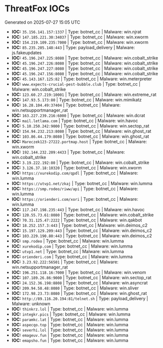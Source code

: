 # ThreatFox IOCs
Generated on 2025-07-27 15:05 UTC

- **IOC:** `35.156.141.157:1337` | Type: botnet_cc | Malware: win.njrat
- **IOC:** `147.185.221.30:34037` | Type: botnet_cc | Malware: win.xworm
- **IOC:** `154.219.109.235:7000` | Type: botnet_cc | Malware: win.xworm
- **IOC:** `85.235.205.148:443` | Type: payload_delivery | Malware: js.fakeupdates
- **IOC:** `45.196.247.225:8080` | Type: botnet_cc | Malware: win.cobalt_strike
- **IOC:** `45.196.247.226:8080` | Type: botnet_cc | Malware: win.cobalt_strike
- **IOC:** `45.196.247.227:8080` | Type: botnet_cc | Malware: win.cobalt_strike
- **IOC:** `45.196.247.156:8080` | Type: botnet_cc | Malware: win.cobalt_strike
- **IOC:** `45.143.167.125:82` | Type: botnet_cc | Malware: win.meterpreter
- **IOC:** `www.expects-crucial-pest-bubble.club` | Type: botnet_cc | Malware: win.cobalt_strike
- **IOC:** `123.60.27.219:10001` | Type: botnet_cc | Malware: win.extreme_rat
- **IOC:** `147.93.5.173:80` | Type: botnet_cc | Malware: win.mimikatz
- **IOC:** `16.28.104.49:37404` | Type: botnet_cc | Malware: win.netsupportmanager_rat
- **IOC:** `163.227.239.216:6000` | Type: botnet_cc | Malware: win.dcrat
- **IOC:** `mail.letlama.com` | Type: botnet_cc | Malware: win.havoc
- **IOC:** `5.10.250.242:9000` | Type: botnet_cc | Malware: win.sectop_rat
- **IOC:** `154.94.232.213:8080` | Type: botnet_cc | Malware: win.ghost_rat
- **IOC:** `103.86.44.179:8080` | Type: botnet_cc | Malware: win.ghost_rat
- **IOC:** `Mareczek123-27222.portmap.host` | Type: botnet_cc | Malware: win.xworm
- **IOC:** `192.144.232.209:4433` | Type: botnet_cc | Malware: win.cobalt_strike
- **IOC:** `3.19.222.192:80` | Type: botnet_cc | Malware: win.cobalt_strike
- **IOC:** `3.126.37.18:10320` | Type: botnet_cc | Malware: win.xworm
- **IOC:** `https://xurekodip.com/qpdl` | Type: botnet_cc | Malware: win.lumma
- **IOC:** `https://utvp1.net/zkaj` | Type: botnet_cc | Malware: win.lumma
- **IOC:** `https://smp.rodeo/riww/api` | Type: botnet_cc | Malware: win.lumma
- **IOC:** `https://orienderi.com/xori` | Type: botnet_cc | Malware: win.lumma
- **IOC:** `117.247.198.235:443` | Type: botnet_cc | Malware: win.havoc
- **IOC:** `120.55.73.61:8080` | Type: botnet_cc | Malware: win.cobalt_strike
- **IOC:** `70.31.125.47:2222` | Type: botnet_cc | Malware: win.qakbot
- **IOC:** `18.252.157.3:443` | Type: botnet_cc | Malware: win.deimos_c2
- **IOC:** `15.197.129.209:443` | Type: botnet_cc | Malware: win.deimos_c2
- **IOC:** `103.229.190.80:443` | Type: botnet_cc | Malware: win.deimos_c2
- **IOC:** `smp.rodeo` | Type: botnet_cc | Malware: win.lumma
- **IOC:** `xurekodip.com` | Type: botnet_cc | Malware: win.lumma
- **IOC:** `utvp1.net` | Type: botnet_cc | Malware: win.lumma
- **IOC:** `orienderi.com` | Type: botnet_cc | Malware: win.lumma
- **IOC:** `3.23.92.222:56501` | Type: botnet_cc | Malware: win.netsupportmanager_rat
- **IOC:** `196.251.118.16:7000` | Type: botnet_cc | Malware: win.venom
- **IOC:** `107.189.26.86:9000` | Type: botnet_cc | Malware: win.sectop_rat
- **IOC:** `24.152.36.198:8808` | Type: botnet_cc | Malware: win.asyncrat
- **IOC:** `209.94.58.48:8080` | Type: botnet_cc | Malware: win.sliver
- **IOC:** `172.98.23.73:8080` | Type: botnet_cc | Malware: win.ghost_rat
- **IOC:** `http://89.116.20.194:81/telnet.sh` | Type: payload_delivery | Malware: unknown
- **IOC:** `thinkrz.lol` | Type: botnet_cc | Malware: win.lumma
- **IOC:** `integkr.pics` | Type: botnet_cc | Malware: win.lumma
- **IOC:** `paramkc.lat` | Type: botnet_cc | Malware: win.lumma
- **IOC:** `aspecqo.top` | Type: botnet_cc | Malware: win.lumma
- **IOC:** `severhi.lol` | Type: botnet_cc | Malware: win.lumma
- **IOC:** `emageuv.fun` | Type: botnet_cc | Malware: win.lumma
- **IOC:** `emapsho.fun` | Type: botnet_cc | Malware: win.lumma
